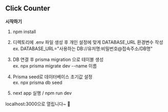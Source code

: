 ## Click Counter

<b>시작하기</b>

1. npm install

2. 디렉토리에 .env 파일 생성 후 개인 설정에 맞게 DATABASE_URL 환경변수 작성  
   ex. DATABASE_URL="사용하는 DB://유저명:비밀번호@접속주소/DB명"

3. DB 연결 후 prisma migration 으로 테이블 생성  
   ex. npx prisma migrate dev --name 이름  

4. Prisma seed로 데이터베이스 초기값 설정  
   ex. npx prisma db seed  

5. next app 실행 / npm run dev

localhost:3000으로 열립니다~ 🌻
